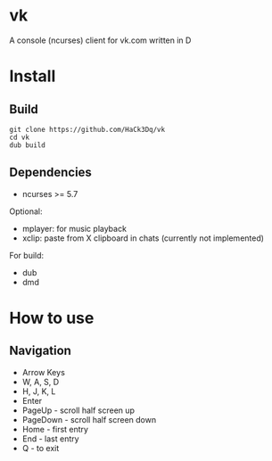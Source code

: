 # vk
A console (ncurses) client for vk.com written in D

# Install

## Build

```
git clone https://github.com/HaCk3Dq/vk
cd vk
dub build
```

## Dependencies

+ ncurses >= 5.7

Optional:

+ mplayer: for music playback
+ xclip: paste from X clipboard in chats (currently not implemented)

For build:

+ dub
+ dmd

# How to use

## Navigation

+ Arrow Keys
+ W, A, S, D
+ H, J, K, L
+ Enter
+ PageUp - scroll half screen up
+ PageDown - scroll half screen down
+ Home - first entry 
+ End - last entry
+ Q - to exit
